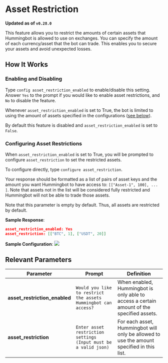 # Asset Restriction

**Updated as of `v0.28.0`**

This feature allows you to restrict the amounts of certain assets that Hummingbot is allowed to use on exchanges. You can specify the amount of each currency/asset that the bot can trade. This enables you to secure your assets and avoid unexpected losses.

## How It Works
### Enabling and Disabling

Type `config asset_restriction_enabled` to enable/disable this setting. Answer `Yes` to the prompt if you would like to enable asset restrictions, and `No` to disable the feature. 

Whenever `asset_restriction_enabled` is set to True, the bot is limited to using the amount of assets specified in the configurations ([see below](./#configuring-asset-restrictions)).

By default this feature is disabled and `asset_restriction_enabled` is set to `False`.

### Configuring Asset Restrictions

When `asset_restriction_enabled` is set to True, you will be prompted to configure `asset_restriction` to set the restricted assets. 

To configure directly, type `configure asset_restriction`.

Your response should be formatted as a list of pairs of asset keys and the amount you want Hummingbot to have access to: `[["Asset-1", 100], ... ]`. Note that assets not in the list will be considered fully restricted and Hummingbot will not be able to trade those assets.

Note that this parameter is empty by default. Thus, all assets are restricted by default.

**Sample Response**:
```json
asset_restriction_enabled: Yes
asset_restriction: [["BTC", 1], ["USDT", 20]]
```

**Sample Configuration**:
![](/assets/img/asset-restriction-config.png)

## Relevant Parameters

| Parameter | Prompt | Definition |
|-----------|--------|------------|
| **asset_restriction_enabled** | `Would you like to restrict the assets Hummingbot can access?` | When enabled, Hummingbot is only able to access a certain amount of the specified assets. |
| **asset_restriction** | `Enter asset restriction settings (Input must be a valid json)` | For each asset, Hummingbot will only be allowed to use the amount specified in this list. |